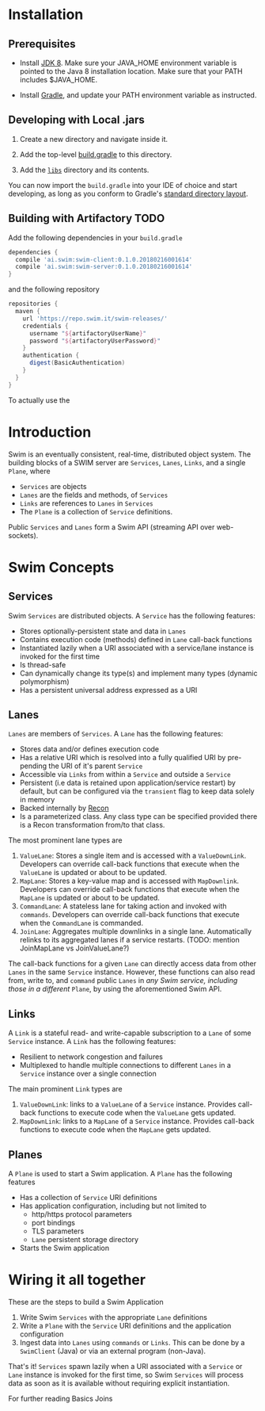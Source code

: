 # Installation

## Prerequisites

* Install [JDK 8](http://www.oracle.com/technetwork/java/javase/downloads/jdk8-downloads-2133151.html). Make sure your JAVA_HOME environment variable is pointed to the Java 8 installation location. Make sure that your PATH includes $JAVA_HOME.

* Install [Gradle](https://gradle.org/install/), and update your PATH environment variable as instructed.

## Developing with Local .jars

1. Create a new directory and navigate inside it.

2. Add the top-level [build.gradle](TODO) to this directory.

3. Add the [`libs`](libs) directory and its contents.

You can now import the `build.gradle` into your IDE of choice and start developing, as long as you conform to Gradle's [standard directory layout](https://docs.gradle.org/current/userguide/java_plugin.html#sec:java_project_layout).

## Building with Artifactory TODO

Add the following dependencies in your `build.gradle`

```groovy
dependencies {
  compile 'ai.swim:swim-client:0.1.0.20180216001614'
  compile 'ai.swim:swim-server:0.1.0.20180216001614'
}
```

and the following repository

```groovy
repositories {
  maven {
    url 'https://repo.swim.it/swim-releases/'
    credentials {
      username "${artifactoryUserName}"
      password "${artifactoryUserPassword}"
    }
    authentication {
      digest(BasicAuthentication)
    }
  }
}
```
To actually use the 

# Introduction
Swim is an eventually consistent, real-time, distributed object system. The building blocks of a SWIM server are `Services`, `Lanes`, `Links`, and a single `Plane`, where

* `Services` are objects
* `Lanes` are the fields and methods, of `Services`
* `Links` are references to `Lanes` in `Services`
* The `Plane` is a collection of `Service` definitions.

Public `Services` and `Lanes` form a Swim API (streaming API over web-sockets).

# Swim Concepts

## Services
Swim `Services` are distributed objects. A `Service` has the following features:
 
* Stores optionally-persistent state and data in `Lanes`
* Contains execution code (methods) defined in `Lane` call-back functions
* Instantiated lazily when a URI associated with a service/lane instance is invoked for the first time
* Is thread-safe
* Can dynamically change its type(s) and implement many types (dynamic polymorphism)
* Has a persistent universal address expressed as a URI
  
## Lanes
`Lanes` are members of `Services`. A `Lane` has the following features:

* Stores data and/or defines execution code
* Has a relative URI which is resolved into a fully qualified URI by pre-pending the URI of it's parent `Service`
* Accessible via `Links` from within a `Service` and outside a `Service`
* Persistent (i.e data is retained upon application/service restart) by default, but can be configured via the `transient` flag to keep data solely in memory
* Backed internally by [Recon](https://github.com/swimit/recon-java)  
* Is a parameterized class. Any class type can be specified provided there is a Recon transformation from/to that class.

The most prominent lane types are

1. `ValueLane`: Stores a single item and is accessed with a `ValueDownLink`. Developers can override call-back functions that execute when the `ValueLane` is updated or about to be updated.
2. `MapLane`: Stores a key-value map and is accessed with `MapDownlink`. Developers can override call-back functions that execute when the `MapLane` is updated or about to be updated.
3. `CommandLane`: A stateless lane for taking action and invoked with `commands`. Developers can override call-back functions that execute when the `CommandLane` is commanded. 
4. `JoinLane`: Aggregates multiple downlinks in a single lane. Automatically relinks to its aggregated lanes if a service restarts. (TODO: mention JoinMapLane vs JoinValueLane?)

The call-back functions for a given `Lane` can directly access data from other `Lanes` in the same `Service` instance. However, these functions can also read from, write to, and `command` public `Lanes` in _any Swim service, including those in a different_ `Plane`, by using the aforementioned Swim API.
              
## Links
A `Link` is a stateful read- and write-capable subscription to a `Lane` of some `Service` instance. A `Link` has the following features:

* Resilient to network congestion and failures 
* Multiplexed to handle multiple connections to different `Lanes` in a `Service` instance over a single connection

The main prominent `Link` types are

1. `ValueDownLink`: links to a `ValueLane` of a `Service` instance. Provides call-back functions to execute code when the `ValueLane` gets updated.
2. `MapDownLink`: links to a `MapLane` of a `Service` instance. Provides call-back functions to execute code when the `MapLane` gets updated.

## Planes
A `Plane` is used to start a Swim application. A `Plane` has the following features

* Has a collection of `Service` URI definitions
* Has application configuration, including but not limited to
  * http/https protocol parameters
  * port bindings
  * TLS parameters
  * `Lane` persistent storage directory
* Starts the Swim application
 
# Wiring it all together
These are the steps to build a Swim Application

1. Write Swim `Services` with the appropriate `Lane` definitions
2. Write a `Plane` with the `Service` URI definitions and the application configuration
3. Ingest data into `Lanes` using `commands` or `Links`. This can be done by a `SwimClient` (Java) or via an external program (non-Java).

That's it! `Services` spawn lazily when a URI associated with a `Service` or `Lane` instance is invoked for the first time, so Swim `Services` will process data as soon as it is available without requiring explicit instantiation.
    
For further reading 
Basics
Joins
